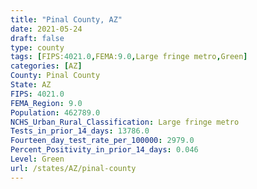 ```yaml
---
title: "Pinal County, AZ"
date: 2021-05-24
draft: false
type: county
tags: [FIPS:4021.0,FEMA:9.0,Large fringe metro,Green]
categories: [AZ]
County: Pinal County
State: AZ
FIPS: 4021.0
FEMA_Region: 9.0
Population: 462789.0
NCHS_Urban_Rural_Classification: Large fringe metro
Tests_in_prior_14_days: 13786.0
Fourteen_day_test_rate_per_100000: 2979.0
Percent_Positivity_in_prior_14_days: 0.046
Level: Green
url: /states/AZ/pinal-county
---
```



